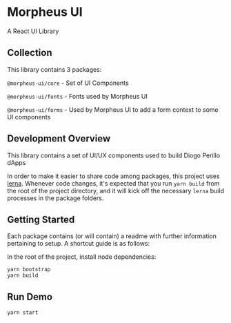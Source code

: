 # Morpheus UI

A React UI Library

## Collection

This library contains 3 packages:

`@morpheus-ui/core` - Set of UI Components

`@morpheus-ui/fonts` - Fonts used by Morpheus UI

`@morpheus-ui/forms` - Used by Morpheus UI to add a form context to some UI components

## Development Overview

This library contains a set of UI/UX components used to build Diogo Perillo dApps

In order to make it easier to share code among packages, this project uses [lerna](https://lernajs.io/). Whenever code changes, it's expected that you run `yarn build` from the root of the project directory, and it will kick off the necessary `lerna` build processes in the package folders.

## Getting Started

Each package contains (or will contain) a readme with further information pertaining to setup. A shortcut guide is as follows:

In the root of the project, install node dependencies:

```
yarn bootstrap
yarn build
```

## Run Demo

```
yarn start
```
